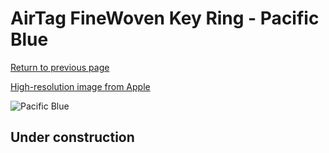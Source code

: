 # AirTag FineWoven Key Ring - Pacific Blue

[Return to previous page](/airtag)

[High-resolution image from Apple](https://store.storeimages.cdn-apple.com/8756/as-images.apple.com/is/MT2K3?wid=4500&hei=4500&fmt=png)

<div style="width: 512px"><img src="/almost_uncompressed/MT2K3.webp" alt="Pacific Blue"></div>

## Under construction
